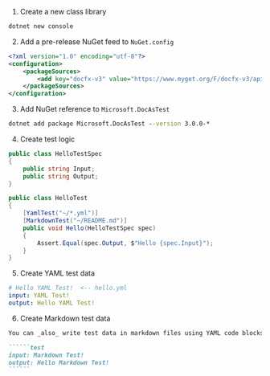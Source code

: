 
1. Create a new class library

```cmd
dotnet new console
```

2. Add a pre-release NuGet feed to `NuGet.config`

```xml
<?xml version="1.0" encoding="utf-8"?>
<configuration>
    <packageSources>
        <add key="docfx-v3" value="https://www.myget.org/F/docfx-v3/api/v3/index.json" />
    </packageSources>
</configuration>
```

3. Add NuGet reference to `Microsoft.DocAsTest`

```cmd
dotnet add package Microsoft.DocAsTest --version 3.0.0-*
```

4. Create test logic

```csharp
public class HelloTestSpec
{
    public string Input;
    public string Output;
}

public class HelloTest
{
    [YamlTest("~/*.yml")]
    [MarkdownTest("~/README.md")]
    public void Hello(HelloTestSpec spec)
    {
        Assert.Equal(spec.Output, $"Hello {spec.Input}");
    }
}

```

5. Create YAML test data

```yml
# Hello YAML Test!  <-- hello.yml
input: YAML Test!
output: Hello YAML Test!
```

6. Create Markdown test data

``````````markdown
You can _also_ write test data in markdown files using YAML code blocks that starts with 6 or more backticks.

``````test
input: Markdown Test!
output: Hello Markdown Test!
``````
``````````
